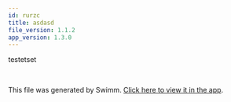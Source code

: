 ```yaml
---
id: rurzc
title: asdasd
file_version: 1.1.2
app_version: 1.3.0
---
```


testetset

<br/>

This file was generated by Swimm. [Click here to view it in the app](https://app.swimm.io/repos/Z2l0aHViJTNBJTNBZm9vZF9hcHAlM0ElM0F5ZW1hcm41MTA=/docs/rurzc).
